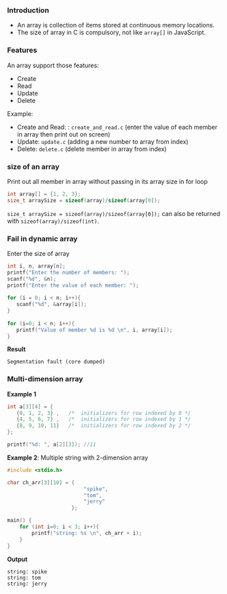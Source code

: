 ### Introduction

* An array is collection of items stored at continuous memory locations.
* The size of array in C is compulsory, not like ``array[]`` in JavaScript.

### Features

An array support those features:

* Create
* Read
* Update
* Delete

Example:

* Create and Read: : ``create_and_read.c`` (enter the value of each member in array then print out on screen)
* Update: ``update.c`` (adding a new number to array from index)
* Delete: ``delete.c`` (delete member in array from index)

### size of an array

Print out all member in array without passing in its array size in for loop

```c
int array[] = {1, 2, 3};
size_t arraySize = sizeof(array)/sizeof(array[0]);
```

``size_t arraySize = sizeof(array)/sizeof(array[0]);`` can also be returned with ``sizeof(array)/sizeof(int)``.

### Fail in dynamic array

Enter the size of array

```c
int i, n, array[n];
printf("Enter the number of members: ");
scanf("%d", &n);
printf("Enter the value of each member: ");
	
for (i = 0; i < n; i++){
   scanf("%d", &array[i]);
}
 
for (i=0; i < n; i++){
   printf("Value of member %d is %d \n", i, array[i]);
}
```

**Result**

```
Segmentation fault (core dumped)
```

### Multi-dimension array

**Example 1**

```c
int a[3][4] = {  
   {0, 1, 2, 3} ,   /*  initializers for row indexed by 0 */
   {4, 5, 6, 7} ,   /*  initializers for row indexed by 1 */
   {8, 9, 10, 11}   /*  initializers for row indexed by 2 */
};

printf("%d: ", a[2][3]); //11
```

**Example 2**: Multiple string with 2-dimension array

```cpp
#include <stdio.h>

char ch_arr[3][10] = {
                         "spike",
                         "tom",
                         "jerry"
                     };

main() {
	for (int i=0; i < 3; i++){
		printf("string: %s \n", ch_arr + i);
	}
}
```

**Output**

```
string: spike 
string: tom 
string: jerry 
```